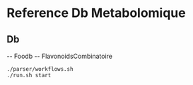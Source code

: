 # Reference Db Metabolomique

## Db

 -- Foodb 
 -- FlavonoidsCombinatoire



```
./parser/workflows.sh
./run.sh start
```
